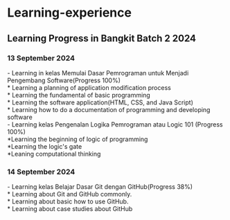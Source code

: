 # Learning-experience

<h2>Learning Progress in Bangkit Batch 2 2024</h2>
<h3>13 September 2024</h3>
- Learning in kelas Memulai Dasar Pemrograman untuk Menjadi Pengembang Software(Progress 100%)<br>
  * Learning a planning of application modification process<br>
  * Learning the fundamental of basic programming<br>
  * Learning the software application(HTML, CSS, and Java Script)<br>
  * Learning how to do a documentation of programming and developing software<br>
- Learning kelas Pengenalan Logika Pemrograman atau Logic 101 (Progress 100%)<br>
  *Learning the beginning of logic of programming<br>
  *Learning the logic's gate<br>
  *Leaning computational thinking<br>

<h3>14 September 2024</h3>
- Learning kelas Belajar Dasar Git dengan GitHub(Progress 38%)<br>
  * Learning about Git and GitHub commonly.<br>
  * Learning about basic how to use GitHub.<br>
  * Learning about case studies about GitHub<br>


